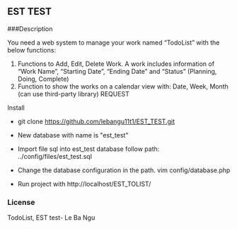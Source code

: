 ## EST TEST

###Description

You need a web system to manage your work named “TodoList” with the below functions: 
1. Functions to Add, Edit, Delete Work. A work includes information of “Work Name”, “Starting Date”, “Ending Date” and “Status” (Planning, Doing, Complete) 
2. Function to show the works on a calendar view with: Date, Week, Month (can use third-party library) 
REQUEST

Install

- git clone https://github.com/lebangu11t1/EST_TEST.git
- New database with name is "est_test"
- Import file sql into est_test database follow path: ../config/files/est_test.sql
- Change the database configuration in the path.
    vim config/database.php
    
- Run project with http://localhost/EST_TOLIST/

### License
TodoList, EST test- Le Ba Ngu
